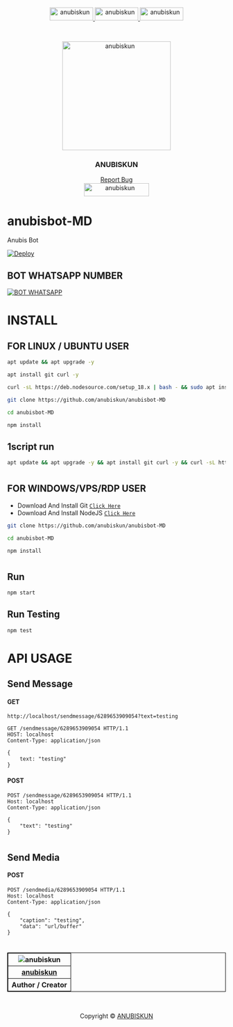 <!-- created by anubiskun -->
#
<p align="center">
    <a href="https://github.com/anubiskun">
        <img src="https://img.shields.io/badge/-Github-black.svg?style=for-the-badge&logo=github&colorB=555" alt="anubiskun" width="100px" height="30px">
    </a>
    <a href="https://t.me/anubiskun">
        <img src="https://img.shields.io/badge/-Telegram-black.svg?style=for-the-badge&logo=telegram&colorB=555" alt="anubiskun" width="100px" height="30px">
    </a>
    <a href="https://wa.me/6289653909054?text=hai,%20anubis">
        <img src="https://img.shields.io/badge/-Whatsapp-black.svg?style=for-the-badge&logo=whatsapp&colorB=555" alt="anubiskun" width="100px" height="30px">
    </a>
</p>

<!-- PROFILE -->
<br />
<p align="center">
  <a href="https://github.com/anubiskun/profile">
    <img src="https://github.com/anubiskun.png?size=250" alt="anubiskun" width="250px">
  </a>
  <h3 align="center">ANUBISKUN</h3>
  <p align="center">
    <a href="mailto: anubiskun.xyz@gmail.com">Report Bug</a>
    <br />
    <img src="https://gpvc.arturio.dev/anubiskun" alt="anubiskun" width="150px" height="30px">
  </p>
</p> 

# anubisbot-MD

Anubis Bot

[![Deploy](https://www.herokucdn.com/deploy/button.svg)](https://heroku.com/deploy?template=https://github.com/anubiskun/anubisbot)


## BOT WHATSAPP NUMBER
[![BOT WHATSAPP](https://img.shields.io/badge/-Number_anubis_Bot-black.svg?style=for-the-badge&logo=whatsapp&colorB=555)](https://wa.me/6281326120183?text=/menu)

# INSTALL
## FOR LINUX / UBUNTU USER

```bash
apt update && apt upgrade -y
```
```bash
apt install git curl -y
```
```bash
curl -sL https://deb.nodesource.com/setup_18.x | bash - && sudo apt install nodejs -y
```
```bash
git clone https://github.com/anubiskun/anubisbot-MD
```
```bash
cd anubisbot-MD
```
```bash
npm install
```

## 1script run
```bash
apt update && apt upgrade -y && apt install git curl -y && curl -sL https://deb.nodesource.com/setup_18.x | bash - && sudo apt install nodejs -y && git clone https://github.com/anubiskun/anubisbot-MD && cd anubisbot-MD && npm install && npm start
```

#

## FOR WINDOWS/VPS/RDP USER

* Download And Install Git [`Click Here`](https://git-scm.com/downloads)
* Download And Install NodeJS [`Click Here`](https://nodejs.org/en/download)

```bash
git clone https://github.com/anubiskun/anubisbot-MD
```
```bash
cd anubisbot-MD
```
```bash
npm install
```

#

## Run

```bash
npm start
```

## Run Testing

```bash
npm test
```

#
# API USAGE
## Send Message

#### GET
```http
http://localhost/sendmessage/6289653909054?text=testing
```

```http
GET /sendmessage/6289653909054 HTTP/1.1
HOST: localhost
Content-Type: application/json

{
    text: "testing"
}
```

#### POST

```http
POST /sendmessage/6289653909054 HTTP/1.1
Host: localhost
Content-Type: application/json

{
    "text": "testing"
}
```
#
## Send Media

#### POST

```http
POST /sendmedia/6289653909054 HTTP/1.1
Host: localhost
Content-Type: application/json

{
    "caption": "testing",
    "data": "url/buffer"
}
```
#

<table style="border: 1px solid black;">
  <tr>
    <th style="border: 1px solid black;"><img src="https://github.com/anubiskun.png?size=200" alt="anubiskun"></th>
  </tr>
  <tr>
    <th style="border: 1px solid black;"><a href="https://github.com/anubiskun">anubiskun</a></th>
  </tr>
  <tr>
    <th style="border: 1px solid black;">Author / Creator</th>
  </tr>
</table>
<br />



<p align="center">Copyright &copy; <a href="https://github.com/anubiskun">ANUBISKUN</a></p>